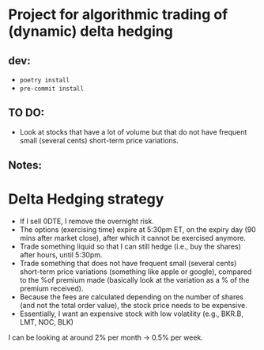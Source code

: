 # Project for algorithmic trading of (dynamic) delta hedging


## dev:

* `poetry install`
* `pre-commit install`


## TO DO:

* Look at stocks that have a lot of volume but that do not have frequent small (several cents) short-term price variations.

## Notes:

# Delta Hedging strategy

* If I sell 0DTE, I remove the overnight risk.
* The options (exercising time) expire at 5:30pm ET, on the expiry day (90 mins after market close), after which it cannot be exercised anymore.
* Trade something liquid so that I can still hedge (i.e., buy the shares) after hours, until 5:30pm.
* Trade something that does not have frequent small (several cents) short-term price variations (something like apple or google), compared to the %of premium made
  (basically look at the variation as a % of the premium received).
* Because the fees are calculated depending on the number of shares (and not the total order value), the stock price needs to be expensive.
* Essentially, I want an expensive stock with low volatility (e.g., BKR.B, LMT, NOC, BLK)

I can be looking at around 2% per month -> 0.5% per week.
